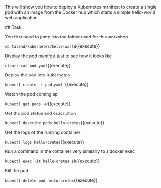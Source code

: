 This will show you how to deploy a Kubernetes manifest to create a single pod with an image from the Docker hub which starts a simple hello-world web application

## Task

You first need to jump into the folder used for this workshop

`cd talend/kubernetes/hello-world`{{execute}}

Display the pod manifest just to see how it looks like

`clear; cat pod.yaml`{{execute}}

Deploy the pod into Kubernetes

`kubectl create -f pod.yaml
`{{execute}}

Watch the pod coming up

`kubectl get pods -w`{{execute}}

Get the pod status and description

`kubectl describe pods hello-cretes`{{execute}}

Get the logs of the running container

`kubectl logs hello-cretes`{{execute}}

Run a command in the container very similarly to a docker exec

`kubectl exec -it hello-cretes sh`{{execute}}

Kill the pod

`kubectl delete pod hello-cretes`{{execute}}

